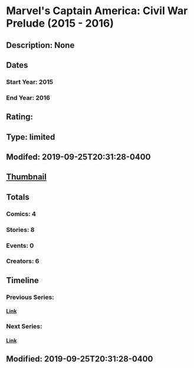 # Marvel's Captain America: Civil War Prelude (2015 - 2016)
## Description: None
## Dates
### Start Year: 2015
### End Year: 2016
## Rating: 
## Type: limited
## Modifed: 2019-09-25T20:31:28-0400
## [Thumbnail](http://i.annihil.us/u/prod/marvel/i/mg/c/20/57aba55b0f9a5.jpg)
## Totals
### Comics: 4
### Stories: 8
### Events: 0
### Creators: 6
## Timeline
### Previous Series: 
#### [Link]()
### Next Series: 
#### [Link]()
## Modified: 2019-09-25T20:31:28-0400